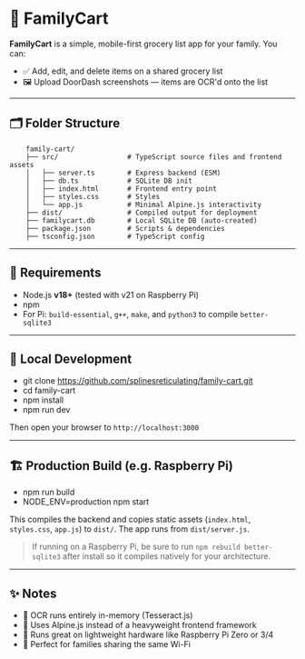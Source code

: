 # 🍌 FamilyCart

**FamilyCart** is a simple, mobile-first grocery list app for your family. You can:

- ✅ Add, edit, and delete items on a shared grocery list
- 🖼️ Upload DoorDash screenshots — items are OCR'd onto the list

---

## 🗂 Folder Structure
```
    family-cart/
    ├── src/                 # TypeScript source files and frontend assets
    │   ├── server.ts        # Express backend (ESM)
    │   ├── db.ts            # SQLite DB init
    │   ├── index.html       # Frontend entry point
    │   ├── styles.css       # Styles
    │   └── app.js           # Minimal Alpine.js interactivity
    ├── dist/                # Compiled output for deployment
    ├── familycart.db        # Local SQLite DB (auto-created)
    ├── package.json         # Scripts & dependencies
    ├── tsconfig.json        # TypeScript config
```
---

## 🚀 Requirements

- Node.js **v18+** (tested with v21 on Raspberry Pi)
- npm
- For Pi: `build-essential`, `g++`, `make`, and `python3` to compile `better-sqlite3`

---

## 🔧 Local Development

- git clone https://github.com/splinesreticulating/family-cart.git
- cd family-cart
- npm install
- npm run dev

Then open your browser to  `http://localhost:3000`

---

## 🏗 Production Build (e.g. Raspberry Pi)

- npm run build
- NODE_ENV=production npm start

This compiles the backend and copies static assets (`index.html`, `styles.css`, `app.js`) to `dist/`. The app runs from `dist/server.js`.

> If running on a Raspberry Pi, be sure to run `npm rebuild better-sqlite3` after install so it compiles natively for your architecture.

---

## ✨ Notes

- 🧠 OCR runs entirely in-memory (Tesseract.js)
- 🧘 Uses Alpine.js instead of a heavyweight frontend framework
- 🐢 Runs great on lightweight hardware like Raspberry Pi Zero or 3/4
- 🤝 Perfect for families sharing the same Wi-Fi
